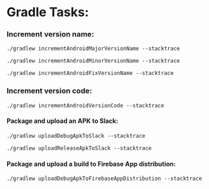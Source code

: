 # Gradle Tasks:

### Increment version name:

`./gradlew incrementAndroidMajorVersionName --stacktrace`

`./gradlew incrementAndroidMinorVersionName --stacktrace`

`./gradlew incrementAndroidFixVersionName --stacktrace`


### Increment version code:

`./gradlew incrementAndroidVersionCode --stacktrace`


#### Package and upload an APK to Slack:

`./gradlew uploadDebugApkToSlack --stacktrace`

`./gradlew uploadReleaseApkToSlack --stacktrace`

#### Package and upload a build to Firebase App distribution:

`./gradlew uploadDebugApkToFirebaseAppDistribution --stacktrace`